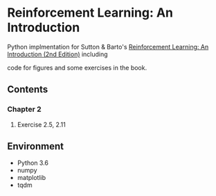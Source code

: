 # Reinforcement Learning: An Introduction
Python implmentation for Sutton & Barto's [Reinforcement Learning: An Introduction (2nd Edition)](http://incompleteideas.net/book/the-book.html) including 

code for figures and some exercises in the book.

## Contents

### Chapter 2

1. Exercise 2.5, 2.11



## Environment

- Python 3.6
- numpy
- matplotlib
- tqdm